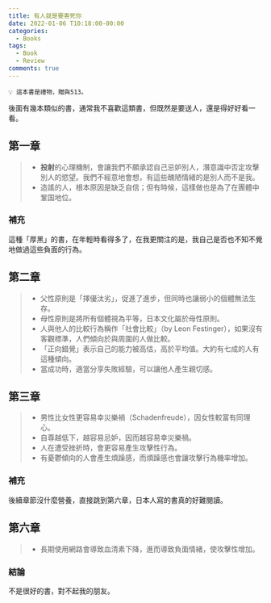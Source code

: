 ```yaml
---
title: 有人就是要害死你
date: 2022-01-06 T10:18:00-00:00
categories:
  - Books
tags:
  - Book
  - Review
comments: true
---
```

```
💡 這本書是禮物，贈與513。
```
後面有幾本類似的書，通常我不喜歡這類書，但既然是要送人，還是得好好看一看。

## 第一章
> - **投射**的心理機制，會讓我們不願承認自己忌妒別人，潛意識中否定攻擊別人的慾望。我們不經意地會想，有這些醜陋情緒的是別人而不是我。
> - 造謠的人，根本原因是缺乏自信；但有時候，這樣做也是為了在團體中鞏国地位。

### 補充
這種「厚黑」的書，在年輕時看得多了，在我更關注的是，我自己是否也不知不覺地做過這些負面的行為。

## 第二章
> - 父性原則是「擇優汰劣」，促進了進步，但同時也讓弱小的個體無法生存。
> - 母性原則是將所有個體視為平等，日本文化屬於母性原則。
> - 人與他人的比較行為稱作「社會比較」（by Leon Festinger），如果沒有客觀標準，人們傾向於與周圍的人做比較。
> - 「正向錯覺」表示自己的能力被高估，高於平均值。大約有七成的人有這種傾向。
> - 當成功時，適當分享失敗經驗，可以讓他人產生親切感。

## 第三章
> - 男性比女性更容易幸災樂禍（Schadenfreude），因女性較富有同理心。
> - 自尊越低下，越容易忌妒，因而越容易幸災樂禍。
> - 人在遭受挫折時，會更容易產生攻擊性行為。
> - 有憂鬱傾向的人會產生煩躁感，而煩躁感也會讓攻擊行為機率增加。

### 補充
後續章節沒什麼營養，直接跳到第六章，日本人寫的書真的好難閱讀。

## 第六章
> - 長期使用網路會導致血清素下降，進而導致負面情緒，使攻擊性增加。

### 結論
不是很好的書，對不起我的朋友。



